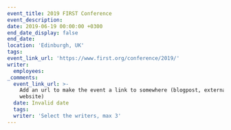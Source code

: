 ```yaml
---
event_title: 2019 FIRST Conference
event_description:
date: 2019-06-19 00:00:00 +0300
end_date_display: false
end_date:
location: 'Edinburgh, UK'
tags:
event_link_url: 'https://www.first.org/conference/2019/'
writer:
  employees:
_comments:
  event_link_url: >-
    Add an url to make the event a link to somewhere (blogpost, external
    website)
  date: Invalid date
  tags:
  writer: 'Select the writers, max 3'
---
```


